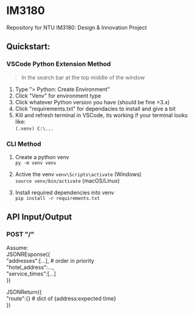 # IM3180
Repository for NTU IM3180: Design &amp; Innovation Project

## Quickstart:

### VSCode Python Extension Method
> In the search bar at the top middle of the window
1. Type "\> Python: Create Environment"
1. Click "Venv" for environment type
1. Click whatever Python version you have (should be fine >3.x)
1. Click "requirements.txt" for dependacies to install and give a bit
1. Kill and refresh terminal in VSCode, its working if your terminal looks like:   
```(.venv) C:\...```

### CLI Method
1. Create a python venv  
```py -m venv venv```

1. Active the venv 
```venv\Scripts\activate``` (Windows)  
```source venv/bin/activate``` (macOS/Linux)

1. Install required dependencies into venv  
```pip install -r requirements.txt```

## API Input/Output

### POST "/" 
Assume:  
JSONREsponse({  
   "addresses":[...], # order in priority   
   "hotel_address":...,   
   "service_times":[...]  
})

JSONReturn({  
    "route":{} # dict of {address:expected time}  
})